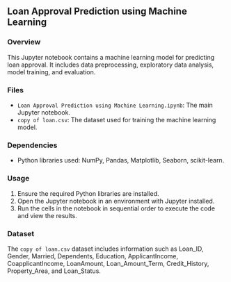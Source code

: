 
## Loan Approval Prediction using Machine Learning

### Overview
This Jupyter notebook contains a machine learning model for predicting loan approval. It includes data preprocessing, exploratory data analysis, model training, and evaluation.

### Files
- `Loan Approval Prediction using Machine Learning.ipynb`: The main Jupyter notebook.
- `copy of loan.csv`: The dataset used for training the machine learning model.

### Dependencies
- Python libraries used: NumPy, Pandas, Matplotlib, Seaborn, scikit-learn.

### Usage
1. Ensure the required Python libraries are installed.
2. Open the Jupyter notebook in an environment with Jupyter installed.
3. Run the cells in the notebook in sequential order to execute the code and view the results.

### Dataset
The `copy of loan.csv` dataset includes information such as Loan_ID, Gender, Married, Dependents, Education, ApplicantIncome, CoapplicantIncome, LoanAmount, Loan_Amount_Term, Credit_History, Property_Area, and Loan_Status.



